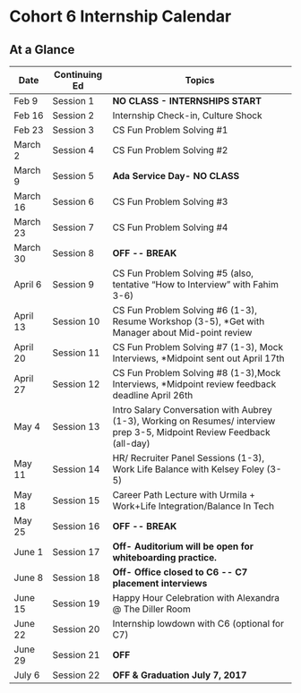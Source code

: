 # Cohort 6 Internship Calendar

## At a Glance

Date    | Continuing Ed        | Topics
--------|----------------------|-----------------------------
Feb 9   | Session 1     | **NO CLASS - INTERNSHIPS START**
Feb 16  | Session 2     | Internship Check-in, Culture Shock
Feb 23  | Session 3     | CS Fun Problem Solving #1
March 2  | Session 4     | CS Fun Problem Solving #2
March 9  | Session 5     | **Ada Service Day- NO CLASS**
March 16  | Session 6     | CS Fun Problem Solving #3
March 23   | Session 7     | CS Fun Problem Solving #4
March 30   | Session 8     | **OFF -- BREAK**
April 6  | Session 9     | CS Fun Problem Solving #5 (also, tentative “How to Interview” with Fahim 3-6)
April 13  | Session 10    | CS Fun Problem Solving #6 (1-3), Resume Workshop (3-5), *Get with Manager about Mid-point review
April 20  | Session 11    | CS Fun Problem Solving #7 (1-3), Mock Interviews, *Midpoint sent out April 17th
April 27  | Session 12    | CS Fun Problem Solving #8 (1-3),Mock Interviews, *Midpoint review feedback deadline April 26th 
May 4  | Session 13    | Intro Salary Conversation with Aubrey (1-3), Working on Resumes/ interview prep 3-5, Midpoint Review          Feedback (all-day)
May 11  | Session 14    | HR/ Recruiter Panel Sessions (1-3), Work Life Balance with Kelsey Foley (3-5) 
May 18  | Session 15    | Career Path Lecture with Urmila + Work+Life Integration/Balance In Tech 
May 25  | Session 16    | **OFF -- BREAK**
June 1  | Session 17    | **Off- Auditorium will be open for whiteboarding practice.** 
June 8  | Session 18    | **Off- Office closed to C6 -- C7 placement interviews**
June 15  | Session 19    | Happy Hour Celebration with Alexandra @ The Diller Room
June 22  | Session 20    | Internship lowdown with C6 (optional for C7) 
June 29  | Session 21    | **OFF**
July 6  | Session 22    | **OFF & Graduation July 7, 2017**
